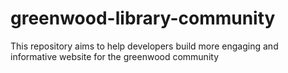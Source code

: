 # greenwood-library-community
This repository aims to help developers build  more engaging and informative website for the greenwood community
